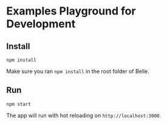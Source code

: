 Examples Playground for Development
================

## Install

```
npm install
```

Make sure you ran `npm install` in the root folder of Belle.

## Run

```
npm start
```

The app will run with hot reloading on `http://localhost:3000`.

